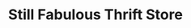 ---
title: "Still Fabulous Thrift Store"
url: /vancouver/still-fabulous-thrift-store/
shop: charity
---
